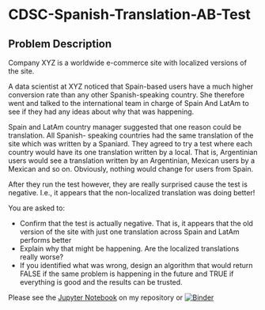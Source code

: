 # CDSC-Spanish-Translation-AB-Test
## Problem Description
Company XYZ is a worldwide e-commerce site with localized versions of the site.

A data scientist at XYZ noticed that Spain-based users have a much higher conversion rate than any other Spanish-speaking country. She therefore went and talked to the international team in charge of Spain And LatAm to see if they had any ideas about why that was happening.

Spain and LatAm country manager suggested that one reason could be translation. All Spanish- speaking countries had the same translation of the site which was written by a Spaniard. They agreed to try a test where each country would have its one translation written by a local. That is, Argentinian users would see a translation written by an Argentinian, Mexican users by a Mexican and so on. Obviously, nothing would change for users from Spain.

After they run the test however, they are really surprised cause the test is negative. I.e., it appears that the non-localized translation was doing better!

You are asked to:
* Confirm that the test is actually negative. That is, it appears that the old version of the site with just one translation across Spain and LatAm performs better
* Explain why that might be happening. Are the localized translations really worse?
* If you identified what was wrong, design an algorithm that would return FALSE if the same problem is happening in the future and TRUE if everything is good and the results can be trusted.

Please see the [Jupyter Notebook](./notebook/analysis.ipynb) on my repository or [![Binder](https://mybinder.org/badge.svg)](https://mybinder.org/v2/gh/shahab-ai/CDSC-Spanish-Translation-AB-Test/master?filepath=notebook%2Fanalysis.ipynb)
